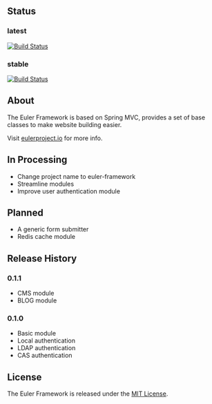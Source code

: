 ## Status

### latest
[![Build Status](https://ci.eulerproject.io/job/euler-framework-latest-jdk7/badge/icon)](https://ci.eulerproject.io/job/euler-framework-latest-jdk7/)

### stable
[![Build Status](https://ci.eulerproject.io/job/euler-framework-stable-jdk7/badge/icon)](https://ci.eulerproject.io/job/euler-framework-stable-jdk7)

## About
The Euler Framework is based on Spring MVC, provides a set of base classes to make website building easier.

Visit [eulerproject.io][] for more info.

## In Processing
* Change project name to euler-framework
* Streamline modules
* Improve user authentication module

## Planned
* A generic form submitter
* Redis cache module

## Release History

### 0.1.1
* CMS module
* BLOG module

### 0.1.0
* Basic module
* Local authentication
* LDAP authentication
* CAS authentication

## License
The Euler Framework is released under the [MIT License][].

[MIT License]: https://opensource.org/licenses/MIT
[eulerproject.io]: https://eulerproject.io
